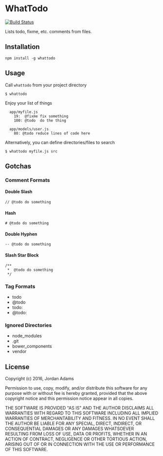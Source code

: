 WhatTodo
========

[![Build Status](https://travis-ci.org/JordanAdams/whattodo.svg?branch=master)](https://travis-ci.org/JordanAdams/whattodo)

Lists todo, fixme, etc. comments from files.

## Installation

    npm install -g whattodo

## Usage

Call `whattodo` from your project directory

    $ whattodo

Enjoy your list of things

```
  app/myfile.js
    19:  @fixme fix something
    100: @todo  do the thing

  app/models/user.js
    80: @todo reduce lines of code here
```

Alternatively, you can define directories/files to search

    $ whattodo myfile.js src

## Gotchas

### Comment Formats

#### Double Slash
    // @todo do something

#### Hash
    # @todo do something

#### Double Hyphen
    -- @todo do something

#### Slash Star Block
```
/**
 *  @todo do something
 */
```

### Tag Formats
- todo
- @todo
- todo:
- @todo:

### Ignored Directories
- node_modules
- .git
- bower_components
- vendor

## License

Copyright (c) 2016, Jordan Adams

Permission to use, copy, modify, and/or distribute this software for any purpose with or without fee is hereby granted, provided that the above copyright notice and this permission notice appear in all copies.

THE SOFTWARE IS PROVIDED "AS IS" AND THE AUTHOR DISCLAIMS ALL WARRANTIES WITH REGARD TO THIS SOFTWARE INCLUDING ALL IMPLIED WARRANTIES OF MERCHANTABILITY AND FITNESS. IN NO EVENT SHALL THE AUTHOR BE LIABLE FOR ANY SPECIAL, DIRECT, INDIRECT, OR CONSEQUENTIAL DAMAGES OR ANY DAMAGES WHATSOEVER RESULTING FROM LOSS OF USE, DATA OR PROFITS, WHETHER IN AN ACTION OF CONTRACT, NEGLIGENCE OR OTHER TORTIOUS ACTION, ARISING OUT OF OR IN CONNECTION WITH THE USE OR PERFORMANCE OF THIS SOFTWARE.
